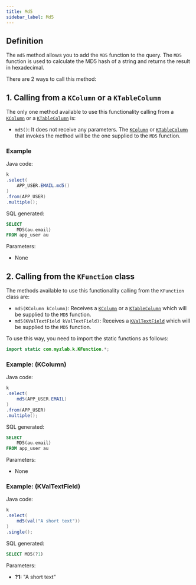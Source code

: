 ```yaml
---
title: Md5
sidebar_label: Md5
---
```


## Definition

The `md5` method allows you to add the `MD5` function to the query. The `MD5` function is used to calculate the MD5 hash of a string and returns the result in hexadecimal.

There are 2 ways to call this method:

## 1. Calling from a `KColumn` or a `KTableColumn`

The only one method available to use this functionality calling from a [`KColumn`](/docs/misc/select-list-values#2-kcolumn) or a [`KTableColumn`](/docs/misc/select-list-values#1-ktablecolumn) is:

- `md5()`: It does not receive any parameters. The [`KColumn`](/docs/misc/select-list-values#2-kcolumn) or [`KTableColumn`](/docs/misc/select-list-values#1-ktablecolumn) that invokes the method will be the one supplied to the `MD5` function.

### Example

Java code:

```java
k
.select(
    APP_USER.EMAIL.md5()
)
.from(APP_USER)
.multiple();
```

SQL generated:

```sql
SELECT
    MD5(au.email)
FROM app_user au
```

Parameters:

- None

## 2. Calling from the `KFunction` class

The methods available to use this functionality calling from the `KFunction` class are:

- `md5(KColumn kColumn)`: Receives a [`KColumn`](/docs/misc/select-list-values#2-kcolumn) or a [`KTableColumn`](/docs/misc/select-list-values#1-ktablecolumn) which will be supplied to the `MD5` function.
- `md5(KValTextField kValTextField)`: Receives a [`KValTextField`](/docs/misc/select-list-values#3-values) which will be supplied to the `MD5` function.

To use this way, you need to import the static functions as follows:

```java
import static com.myzlab.k.KFunction.*;
```

### Example: (KColumn)

Java code:

```java
k
.select(
    md5(APP_USER.EMAIL)
)
.from(APP_USER)
.multiple();
```

SQL generated:

```sql
SELECT
    MD5(au.email)
FROM app_user au
```

Parameters:

- None

### Example: (KValTextField)

Java code:

```java
k
.select(
    md5(val("A short text"))
)
.single();
```

SQL generated:

```sql
SELECT MD5(?1)
```

Parameters:

- **?1:** "A short text"